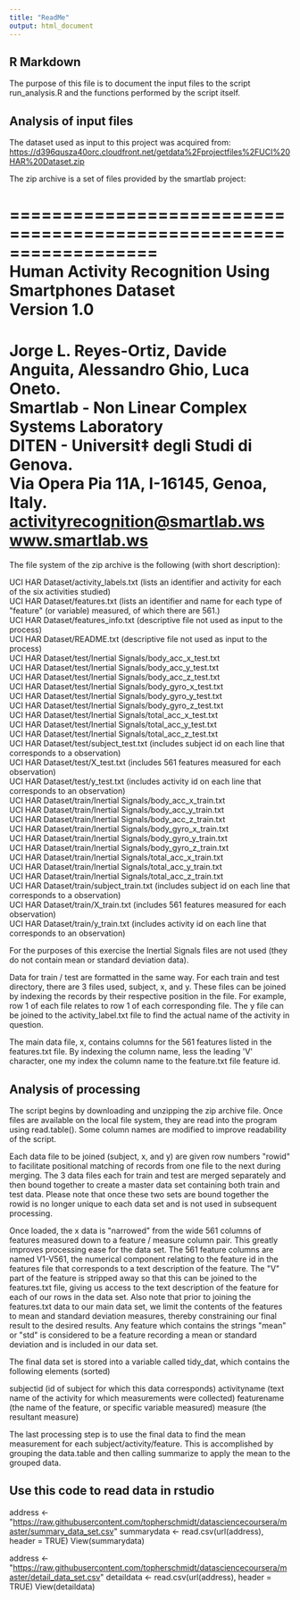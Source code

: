 ```yaml
---
title: "ReadMe"
output: html_document
---
```


## R Markdown


The purpose of this file is to document the input files to the script run_analysis.R and the functions performed by the script itself.  

## Analysis of input files

The dataset used as input to this project was acquired from:  
https://d396qusza40orc.cloudfront.net/getdata%2Fprojectfiles%2FUCI%20HAR%20Dataset.zip

The zip archive is a set of files provided by the smartlab project:  

==================================================================  
Human Activity Recognition Using Smartphones Dataset  
Version 1.0  
==================================================================  
Jorge L. Reyes-Ortiz, Davide Anguita, Alessandro Ghio, Luca Oneto.  
Smartlab - Non Linear Complex Systems Laboratory  
DITEN - Universit‡ degli Studi di Genova.  
Via Opera Pia 11A, I-16145, Genoa, Italy.  
activityrecognition@smartlab.ws  
www.smartlab.ws  
==================================================================  

The file system of the zip archive is the following (with short description):  

UCI HAR Dataset/activity_labels.txt (lists an identifier and activity for each of the six activities studied)  
UCI HAR Dataset/features.txt (lists an identifier and name for each type of "feature" (or variable) measured, of which there are 561.)  
UCI HAR Dataset/features_info.txt (descriptive file not used as input to the process)  
UCI HAR Dataset/README.txt (descriptive file not used as input to the process)  
UCI HAR Dataset/test/Inertial Signals/body_acc_x_test.txt  
UCI HAR Dataset/test/Inertial Signals/body_acc_y_test.txt  
UCI HAR Dataset/test/Inertial Signals/body_acc_z_test.txt  
UCI HAR Dataset/test/Inertial Signals/body_gyro_x_test.txt  
UCI HAR Dataset/test/Inertial Signals/body_gyro_y_test.txt  
UCI HAR Dataset/test/Inertial Signals/body_gyro_z_test.txt  
UCI HAR Dataset/test/Inertial Signals/total_acc_x_test.txt  
UCI HAR Dataset/test/Inertial Signals/total_acc_y_test.txt  
UCI HAR Dataset/test/Inertial Signals/total_acc_z_test.txt  
UCI HAR Dataset/test/subject_test.txt (includes subject id on each line that corresponds to a observation)  
UCI HAR Dataset/test/X_test.txt (includes 561 features measured for each observation)  
UCI HAR Dataset/test/y_test.txt (includes activity id on each line that corresponds to an observation)  
UCI HAR Dataset/train/Inertial Signals/body_acc_x_train.txt  
UCI HAR Dataset/train/Inertial Signals/body_acc_y_train.txt  
UCI HAR Dataset/train/Inertial Signals/body_acc_z_train.txt  
UCI HAR Dataset/train/Inertial Signals/body_gyro_x_train.txt  
UCI HAR Dataset/train/Inertial Signals/body_gyro_y_train.txt  
UCI HAR Dataset/train/Inertial Signals/body_gyro_z_train.txt  
UCI HAR Dataset/train/Inertial Signals/total_acc_x_train.txt  
UCI HAR Dataset/train/Inertial Signals/total_acc_y_train.txt  
UCI HAR Dataset/train/Inertial Signals/total_acc_z_train.txt  
UCI HAR Dataset/train/subject_train.txt (includes subject id on each line that corresponds to a observation)  
UCI HAR Dataset/train/X_train.txt (includes 561 features measured for each observation)  
UCI HAR Dataset/train/y_train.txt (includes activity id on each line that corresponds to an observation)  

For the purposes of this exercise the Inertial Signals files are not used (they do not contain mean or standard deviation data).  

Data for train / test are formatted in the same way.  For each train and test directory, there are 3 files used, subject, x, and y.  These files can be joined by indexing the records by their respective position in the file.  For example, row 1 of each file relates to row 1 of each corresponding file.  The y file can be joined to the activity_label.txt file to find the actual name of the activity in question.

The main data file, x, contains columns for the 561 features listed in the features.txt file.  By indexing the column name, less the leading 'V' character, one my index the column name to the feature.txt file feature id.

## Analysis of processing

The script begins by downloading and unzipping the zip archive file.  Once files are available on the local file system, they are read into the program using read.table().  Some column names are modified to improve readability of the script.

Each data file to be joined (subject, x, and y) are given row numbers "rowid" to facilitate positional matching of records from one file to the next during merging.  The 3 data files each for train and test are merged separately and then bound together to create a master data set containing both train and test data.  Please note that once these two sets are bound together the rowid is no longer unique to each data set and is not used in subsequent processing.

Once loaded, the x data is "narrowed" from the wide 561 columns of features measured down to a feature / measure column pair.  This greatly improves processing ease for the data set.  The 561 feature columns are named V1-V561, the numerical component relating to the feature id in the features file that corresponds to a text description of the feature.  The "V" part of the feature is stripped away so that this can be joined to the features.txt file, giving us access to the text description of the feature for each of our rows in the data set.  Also note that prior to joining the features.txt data to our main data set, we limit the contents of the features to mean and standard deviation measures, thereby constraining our final result to the desired results.  Any feature which contains the strings "mean" or "std" is considered to be a feature recording a mean or standard deviation and is included in our data set.

The final data set is stored into a variable called tidy_dat, which contains the following elements (sorted)

subjectid (id of subject for which this data corresponds)
activityname (text name of the activity for which measurements were collected)
featurename (the name of the feature, or specific variable measured)
measure (the resultant measure)


The last processing step is to use the final data to find the mean measurement for each subject/activity/feature.  This is accomplished by grouping the data.table and then calling summarize to apply the mean to the grouped data.

## Use this code to read data in rstudio

address <- "https://raw.githubusercontent.com/topherschmidt/datasciencecoursera/master/summary_data_set.csv"
summarydata <- read.csv(url(address), header = TRUE) 
View(summarydata)

address <- "https://raw.githubusercontent.com/topherschmidt/datasciencecoursera/master/detail_data_set.csv"
detaildata <- read.csv(url(address), header = TRUE) 
View(detaildata)
